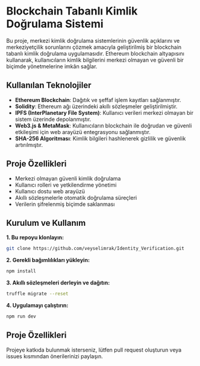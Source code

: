 # Blockchain Tabanlı Kimlik Doğrulama Sistemi

Bu proje, merkezi kimlik doğrulama sistemlerinin güvenlik açıklarını ve merkeziyetçilik sorunlarını çözmek amacıyla geliştirilmiş bir blockchain tabanlı kimlik doğrulama uygulamasıdır. Ethereum blockchain altyapısını kullanarak, kullanıcıların kimlik bilgilerini merkezi olmayan ve güvenli bir biçimde yönetmelerine imkân sağlar.

## Kullanılan Teknolojiler

- **Ethereum Blockchain**: Dağıtık ve şeffaf işlem kayıtları sağlanmıştır.
- **Solidity**: Ethereum ağı üzerindeki akıllı sözleşmeler geliştirilmiştir.
- **IPFS (InterPlanetary File System)**: Kullanıcı verileri merkezi olmayan bir sistem üzerinde depolanmıştır.
- **Web3.js & MetaMask**: Kullanıcıların blockchain ile doğrudan ve güvenli etkileşimi için web arayüzü entegrasyonu sağlanmıştır.
- **SHA-256 Algoritması**: Kimlik bilgileri hashlenerek gizlilik ve güvenlik artırılmıştır.

## Proje Özellikleri

- Merkezi olmayan güvenli kimlik doğrulama
- Kullanıcı rolleri ve yetkilendirme yönetimi
- Kullanıcı dostu web arayüzü
- Akıllı sözleşmelerle otomatik doğrulama süreçleri
- Verilerin şifrelenmiş biçimde saklanması

## Kurulum ve Kullanım

**1. Bu repoyu klonlayın:**
```bash
git clone https://github.com/veyselimrak/Identity_Verification.git
```
**2. Gerekli bağımlılıkları yükleyin:**
```bash
npm install
```
**3. Akıllı sözleşmeleri derleyin ve dağıtın:**
```bash
truffle migrate --reset
```
**4. Uygulamayı çalıştırın:**
```bash
npm run dev
```
## Proje Özellikleri
Projeye katkıda bulunmak isterseniz, lütfen pull request oluşturun veya issues kısmından önerilerinizi paylaşın.

